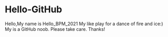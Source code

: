 # Hello-GitHub

Hello,My name is Hello_BPM_2021
My like play for a dance of fire and ice:)
My is a GitHub noob.
Please take care.
Thanks!
